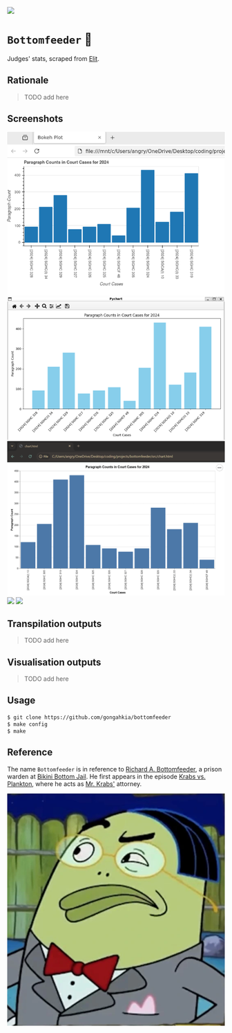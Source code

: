 [![](https://img.shields.io/badge/bottomfeeder_1.0-passing-green)](https://github.com/gongahkia/bottomfeeder/releases/tag/1.0)

# `Bottomfeeder` 💼

Judges' stats, scraped from [Elit](https://www.elitigation.sg/_layouts/IELS/HomePage/Pages/Home.aspx).

## Rationale

> TODO add here

## Screenshots

![](./asset/screenshot-1.png)
![](./asset/screenshot-2.png)
![](./asset/screenshot-3.png)
![](./asset/screenshot-4.png)
![](./asset/screenshot-5.png)

## Transpilation outputs

> TODO add here

## Visualisation outputs

> TODO add here

## Usage

```console
$ git clone https://github.com/gongahkia/bottomfeeder
$ make config
$ make
```

## Reference

The name `Bottomfeeder` is in reference to [Richard A. Bottomfeeder](https://spongebob.fandom.com/wiki/Richard_A._Bottomfeeder), a prison warden at [Bikini Bottom Jail](https://spongebob.fandom.com/wiki/Bikini_Bottom_Jail).
He first appears in the episode [Krabs vs. Plankton](https://spongebob.fandom.com/wiki/Krabs_vs._Plankton), where he acts as [Mr. Krabs'](https://spongebob.fandom.com/wiki/Eugene_H._Krabs) attorney.

![](./asset/bottomfeeder.jpg)
